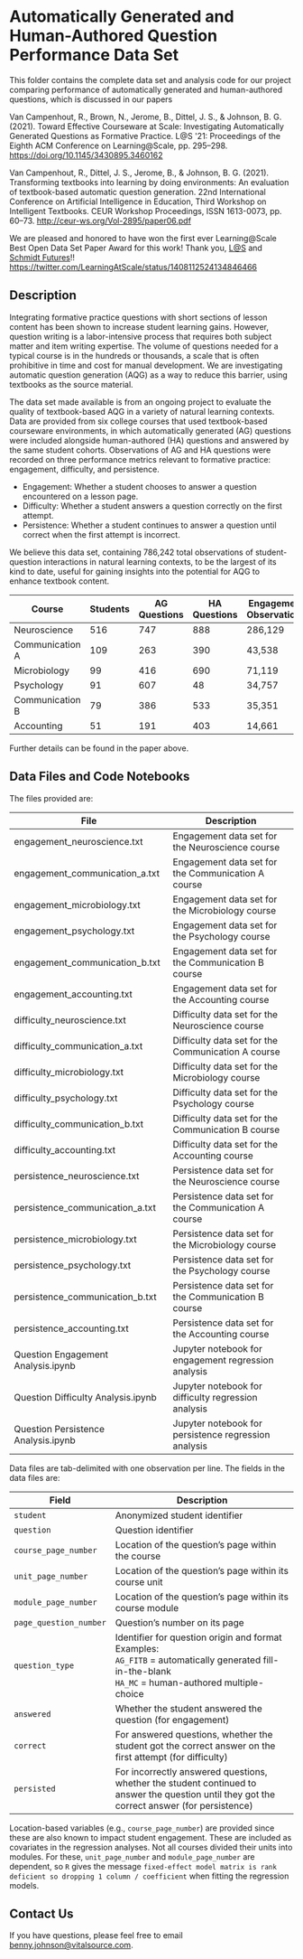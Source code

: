 # Automatically Generated and Human-Authored Question Performance Data Set

This folder contains the complete data set and analysis code for our
project comparing performance of automatically generated and human-authored
questions, which is discussed in our papers

Van Campenhout, R., Brown, N., Jerome, B., Dittel, J. S., & Johnson,
B. G. (2021). Toward Effective Courseware at Scale: Investigating
Automatically Generated Questions as Formative Practice. L@S '21:
Proceedings of the Eighth ACM Conference on Learning@Scale,
pp. 295–298. https://doi.org/10.1145/3430895.3460162

Van Campenhout, R., Dittel, J. S., Jerome, B., & Johnson,
B. G. (2021). Transforming textbooks into learning by doing
environments: An evaluation of textbook-based automatic question
generation. 22nd International Conference on Artificial Intelligence
in Education, Third Workshop on Intelligent Textbooks. CEUR Workshop
Proceedings, ISSN 1613-0073, pp. 60–73.
http://ceur-ws.org/Vol-2895/paper06.pdf

We are pleased and honored to have won the first ever Learning@Scale
Best Open Data Set Paper Award for this work! Thank you,
[L@S](https://learningatscale.acm.org) and [Schmidt
Futures](https://schmidtfutures.com)!!
https://twitter.com/LearningAtScale/status/1408112524134846466

## Description

Integrating formative practice questions with short sections of lesson
content has been shown to increase student learning gains. However,
question writing is a labor-intensive process that requires both
subject matter and item writing expertise. The volume of questions
needed for a typical course is in the hundreds or thousands, a scale
that is often prohibitive in time and cost for manual development. We
are investigating automatic question generation (AQG) as a way to
reduce this barrier, using textbooks as the source material.

The data set made available is from an ongoing project to evaluate the
quality of textbook-based AQG in a variety of natural learning
contexts. Data are provided from six college courses that used
textbook-based courseware environments, in which automatically
generated (AG) questions were included alongside human-authored (HA)
questions and answered by the same student cohorts. Observations of AG
and HA questions were recorded on three performance metrics relevant
to formative practice: engagement, difficulty, and persistence.

* Engagement: Whether a student chooses to answer a question encountered on a lesson page.
* Difficulty: Whether a student answers a question correctly on the first attempt.
* Persistence: Whether a student continues to answer a question until correct when the first attempt is incorrect.

We believe this data set, containing 786,242 total observations of
student-question interactions in natural learning contexts, to be the
largest of its kind to date, useful for gaining insights into the
potential for AQG to enhance textbook content.

Course | Students | AG Questions | HA Questions | Engagement<br/>Observations | Difficulty<br/>Observations | Persistence<br/>Observations
-------|----------|--------------|--------------|-----------------------------|-----------------------------|-----------------------------
Neuroscience | 516 | 747 | 888 | 286,129 | 120,098 | 34,124
Communication A | 109 | 263 | 390 | 43,538 | 20,990 | 5,643
Microbiology | 99 | 416 | 690 | 71,119 | 42,114 | 10,520
Psychology | 91 | 607 | 48 | 34,757 | 29,583 | 4,926
Communication B | 79 | 386 | 533 | 35,351 | 17,547 | 4,806
Accounting | 51 | 191 | 403 | 14,661 | 8,309 | 2,027

Further details can be found in the paper above.

## Data Files and Code Notebooks

The files provided are:

File | Description
-----|------------
engagement_neuroscience.txt | Engagement data set for the Neuroscience course
engagement_communication_a.txt | Engagement data set for the Communication A course
engagement_microbiology.txt | Engagement data set for the Microbiology course
engagement_psychology.txt | Engagement data set for the Psychology course
engagement_communication_b.txt | Engagement data set for the Communication B course
engagement_accounting.txt | Engagement data set for the Accounting course
difficulty_neuroscience.txt | Difficulty data set for the Neuroscience course
difficulty_communication_a.txt | Difficulty data set for the Communication A course
difficulty_microbiology.txt | Difficulty data set for the Microbiology course
difficulty_psychology.txt | Difficulty data set for the Psychology course
difficulty_communication_b.txt | Difficulty data set for the Communication B course
difficulty_accounting.txt | Difficulty data set for the Accounting course
persistence_neuroscience.txt | Persistence data set for the Neuroscience course
persistence_communication_a.txt | Persistence data set for the Communication A course
persistence_microbiology.txt | Persistence data set for the Microbiology course
persistence_psychology.txt | Persistence data set for the Psychology course
persistence_communication_b.txt | Persistence data set for the Communication B course
persistence_accounting.txt | Persistence data set for the Accounting course
Question Engagement Analysis.ipynb | Jupyter notebook for engagement regression analysis
Question Difficulty Analysis.ipynb | Jupyter notebook for difficulty regression analysis
Question Persistence Analysis.ipynb | Jupyter notebook for persistence regression analysis

Data files are tab-delimited with one observation per line. The fields in the data files are:

Field | Description
------|------------
`student` | Anonymized student identifier
`question` | Question identifier
`course_page_number` | Location of the question’s page within the course
`unit_page_number` | Location of the question’s page within its course unit
`module_page_number` | Location of the question’s page within its course module
`page_question_number` | Question’s number on its page
`question_type` | Identifier for question origin and format<br/>Examples:<br/>`AG_FITB` = automatically generated fill-in-the-blank<br/>`HA_MC` = human-authored multiple-choice
`answered` | Whether the student answered the question (for engagement)
`correct` | For answered questions, whether the student got the correct answer on the first attempt (for difficulty)
`persisted` | For incorrectly answered questions, whether the student continued to answer the question until they got the correct answer (for persistence)

Location-based variables (e.g., `course_page_number`) are provided
since these are also known to impact student engagement. These are
included as covariates in the regression analyses. Not all courses
divided their units into modules. For these, `unit_page_number` and
`module_page_number` are dependent, so `R` gives the message
`fixed-effect model matrix is rank deficient so dropping 1 column /
coefficient` when fitting the regression models.

## Contact Us

If you have questions, please feel free to email benny.johnson@vitalsource.com.

